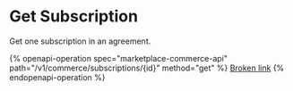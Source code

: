# Get Subscription

Get one subscription in an agreement.

{% openapi-operation spec="marketplace-commerce-api" path="/v1/commerce/subscriptions/{id}" method="get" %}
[Broken link](broken-reference)
{% endopenapi-operation %}
